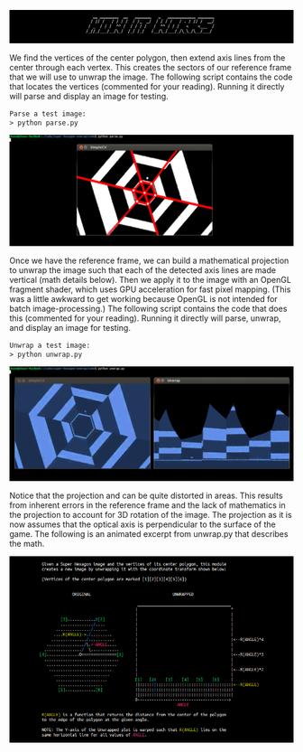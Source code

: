 ![how it works](../img/title_howitworks.png)

We find the vertices of the center polygon, then extend axis lines from the center
through each vertex.  This creates the sectors of our reference frame that we
will use to unwrap the image.  The following script contains the code that
locates the vertices (commented for your reading).  Running it directly will
parse and display an image for testing.
    
```
Parse a test image:
> python parse.py
```

![parse](../img/parse.jpg)

Once we have the reference frame, we can build a mathematical projection to
unwrap the image such that each of the detected axis lines are made vertical
(math details below). Then we apply it to the image with an OpenGL fragment
shader, which uses GPU acceleration for fast pixel mapping.  (This was a little
awkward to get working because OpenGL is not intended for batch
image-processing.)  The following script contains the code that does this
(commented for your reading).  Running it directly will parse, unwrap, and
display an image for testing.

```
Unwrap a test image:
> python unwrap.py
```

![unwrap](../img/unwrap.jpg)

Notice that the projection and can be quite distorted in areas.  This results
from inherent errors in the reference frame and the lack of mathematics in the
projection to account for 3D rotation of the image.  The projection as it is
now assumes that the optical axis is perpendicular to the surface of the game.
The following is an animated excerpt from unwrap.py that describes the math.

![diagram](../img/diag.gif)


